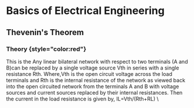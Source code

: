 Basics of Electrical Engineering
================================

Thevenin's Theorem
------------------

### Theory {style="color:red"}

This is the Any linear bilateral network with respect to two terminals
(A and B)can be replaced by a single voltage source Vth in series with a
single resistance Rth. Where,Vth is the open circuit voltage across the
load terminals and Rth is the internal resistance of the network as
viewed back into the open circuited network from the terminals A and B
with voltage sources and current sources replaced by their internal
resistances. Then the current in the load resistance is given by,
IL=Vth/(Rth+RL) \


